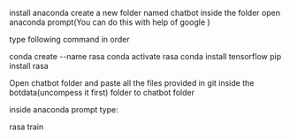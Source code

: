 install anaconda
create a new folder named chatbot
inside the folder open anaconda prompt(You can do this with help of google )


type following command in order

conda create --name rasa
conda activate rasa
conda install tensorflow
pip install rasa

Open chatbot folder and paste all the files provided in git inside the botdata(uncompess it first) folder to chatbot folder

inside anaconda prompt type:

rasa train
